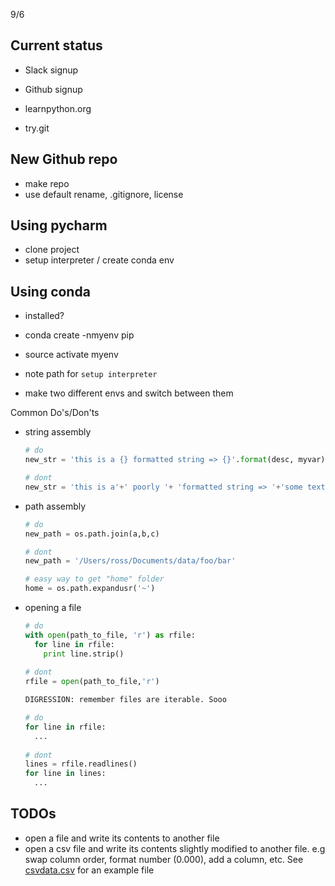 9/6

Current status
------------------------
- Slack signup
- Github signup

- learnpython.org
- try.git


New Github repo
----------------------
- make repo
- use default rename, .gitignore, license

Using pycharm
----------------------
- clone project
- setup interpreter / create conda env


Using conda
------------------------
- installed?
- conda create -nmyenv pip
- source activate myenv

- note path for `setup interpreter`
- make two different envs and switch between them


Common Do's/Don'ts
- string assembly
  ```python
  # do
  new_str = 'this is a {} formatted string => {}'.format(desc, myvar)
  
  # dont
  new_str = 'this is a'+' poorly '+ 'formatted string => '+'some text'
  ```
- path assembly
  ```python
  # do
  new_path = os.path.join(a,b,c)
  
  # dont
  new_path = '/Users/ross/Documents/data/foo/bar'
  
  # easy way to get "home" folder
  home = os.path.expandusr('~')
  ```
- opening a file
  ```python
  # do
  with open(path_to_file, 'r') as rfile:
    for line in rfile:
      print line.strip()
      
  # dont
  rfile = open(path_to_file,'r')
  
  DIGRESSION: remember files are iterable. Sooo
  
  # do
  for line in rfile:
    ...
    
  # dont
  lines = rfile.readlines()
  for line in lines:
    ...
  ```

TODOs
-------------------
- open a file and write its contents to another file
- open a csv file and write its contents slightly modified to another file. e.g swap column order, format number (0.000), add a column, etc. See [csvdata.csv](https://github.com/NMTHydro/SWACodingMeeting/blob/master/csvdata.csv) for an example file

